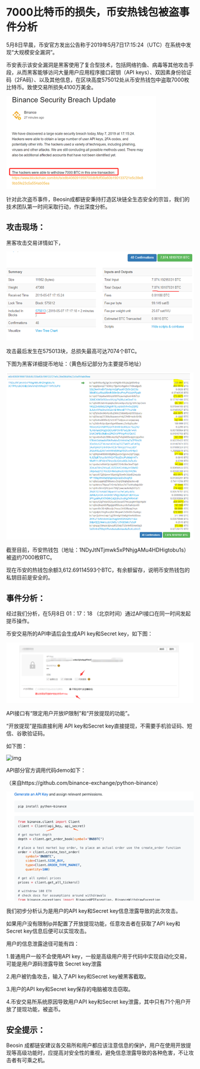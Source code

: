 # 7000比特币的损失，币安热钱包被盗事件分析

 

5月8日早晨，币安官方发出公告称于2019年5月7日17:15:24（UTC）在系统中发现“大规模安全漏洞”。

 

币安表示该安全漏洞是黑客使用了复合型技术，包括网络钓鱼、病毒等其他攻击手段，从而黑客能够访问大量用户应用程序接口密钥（API keys）、双因素身份验证码（2FA码）、以及其他信息，在区块高度575012处从币安热钱包中盗取7000枚比特币。致使交易所损失4100万美金。

 

![img](./img/币安.png)



针对此次盗币事件，Beosin成都链安秉持打造区块链全生态安全的宗旨，我们的技术团队第一时间采取行动，作出深度分析。

 

## 攻击现场：

 

黑客攻击交易详情如下，

![img](./img/图片1.png)



攻击最后发生在575013块，总损失最高可达7074个BTC。

 

下图为黑客详细提币地址：（黄色标记部分为主要提币地址）

 

![img](./img/图片2.png)



截至目前，币安热钱包（地址：1NDyJtNTjmwk5xPNhjgAMu4HDHigtobu1s）被盗约7000枚BTC。

 

现在币安的热钱包余额3,612.69114593个BTC，有余额留存，说明币安热钱包的私钥目前是安全的。

 

## 事件分析：

 

经过我们分析，在5月8日 01：17：18 （北京时间）通过API接口在同一时间发起提币操作。

 

币安交易所的API申请后会生成API key和Secret key，如下图：

 

![img](./img/图片3.png)



API接口有“限定用户开放IP限制”和“开放提现的功能”。

 

“开放提现”是指直接利用 API key和Secret key直接提现，不需要手机验证码、短信、谷歌验证码。

 

如下图：

 

![img](图片4.png)



API部分官方调用代码demo如下：

（来自https://github.com/binance-exchange/python-binance）



![img](./img/图片5.png)



我们初步分析认为是用户的API key和Secret key信息泄露导致的此次攻击。

 

如果用户没有限制ip并配置了开放提现功能，任意攻击者在获取了API key和Secret key信息后便可以实现攻击。

 

用户的信息泄露途径可能有四：

1.普通用户一般不会使用API key，一般是高级用户用于代码中实现自动化交易，可能是用户源码泄露导致 Secret key泄露 

2.用户被钓鱼攻击，输入了API key和Secret key被黑客截取。

3.用户的API key和Secret key保存的电脑被攻击窃取。

4.币安交易所系统原因导致用户API key和Secret key泄露，其中只有71个用户开放了提现功能，被盗币。

 

## 安全提示：

 

Beosin 成都链安建议各交易所和用户都应该注意信息的保护，用户在使用开放提现等高级功能时，应提高对安全性的重视，避免信息泄露导致的各种危害，不让攻击者有可乘之机。

 

 

 
